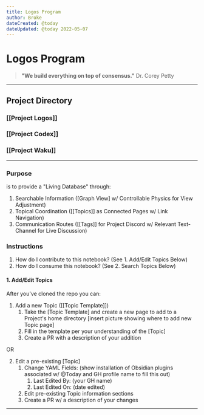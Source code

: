 ```yaml
---
title: Logos Program
author: Broke
dateCreated: @today
dateUpdated: @today 2022-05-07
---
```


# Logos Program
>**"We build everything on top of consensus."**
Dr. Corey Petty

---

## Project Directory
### [[Project Logos]]
### [[Project Codex]]
### [[Project Waku]]

---
### Purpose
is to provide a "Living Database" through:
1. Searchable Information ([Graph View] w/ Controllable Physics for View Adjustment)
2. Topical Coordination ([[Topics]] as Connected Pages w/ Link Navigation)
3. Communication Routes ([[Tags]] for Project Discord w/ Relevant Text-Channel for Live Discussion)

### Instructions
1. How do I contribute to this notebook? (See 1. Add/Edit Topics Below)
2. How do I consume this notebook? (See 2. Search Topics Below)

#### 1. Add/Edit Topics
After you've cloned the repo you can:

1. Add a new Topic ([[Topic Template]])
	1. Take the [Topic Template] and create a new page to add to a Project's home directory
	[insert picture showing where to add new Topic page]
	2. Fill in the template per your understanding of the [Topic]
	3. Create a PR with a description of your addition

OR

2. Edit a pre-existing [Topic]
	1. Change YAML Fields: (show installation of Obsidian plugins associated w/ @Today and GH profile name to fill this out)
		1. Last Edited By: (your GH name)
		2. Last Edited On: (date edited)
	2. Edit pre-existing Topic information sections
	3. Create a PR w/ a description of your changes

---
